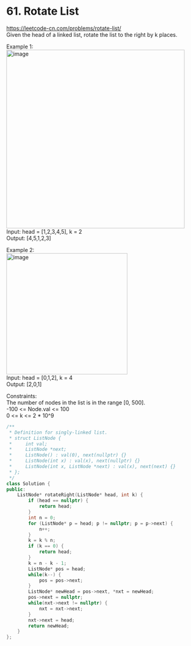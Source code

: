 # 61. Rotate List
https://leetcode-cn.com/problems/rotate-list/   
Given the head of a linked list, rotate the list to the right by k places.   

Example 1:  
<img width="467" alt="image" src="https://user-images.githubusercontent.com/60777462/161198191-631bfccc-1bcc-46e2-8e8d-1bc2e9648780.png">  
Input: head = [1,2,3,4,5], k = 2  
Output: [4,5,1,2,3]  

Example 2:  
<img width="317" alt="image" src="https://user-images.githubusercontent.com/60777462/161198229-7d809831-7230-450c-96af-29c1e74dfa59.png">  
Input: head = [0,1,2], k = 4  
Output: [2,0,1]  

Constraints:  
The number of nodes in the list is in the range [0, 500].  
-100 <= Node.val <= 100  
0 <= k <= 2 * 10^9  

``` cpp
/**
 * Definition for singly-linked list.
 * struct ListNode {
 *     int val;
 *     ListNode *next;
 *     ListNode() : val(0), next(nullptr) {}
 *     ListNode(int x) : val(x), next(nullptr) {}
 *     ListNode(int x, ListNode *next) : val(x), next(next) {}
 * };
 */
class Solution {
public:
    ListNode* rotateRight(ListNode* head, int k) {
        if (head == nullptr) {
            return head;
        }
        int n = 0;
        for (ListNode* p = head; p != nullptr; p = p->next) {
            n++;
        }
        k = k % n;
        if (k == 0) {
            return head;
        }
        k = n - k - 1;
        ListNode* pos = head;
        while(k--) {
            pos = pos->next;
        }
        ListNode* newHead = pos->next, *nxt = newHead;
        pos->next = nullptr;
        while(nxt->next != nullptr) {
            nxt = nxt->next;
        }
        nxt->next = head;
        return newHead;
    }
};
```
